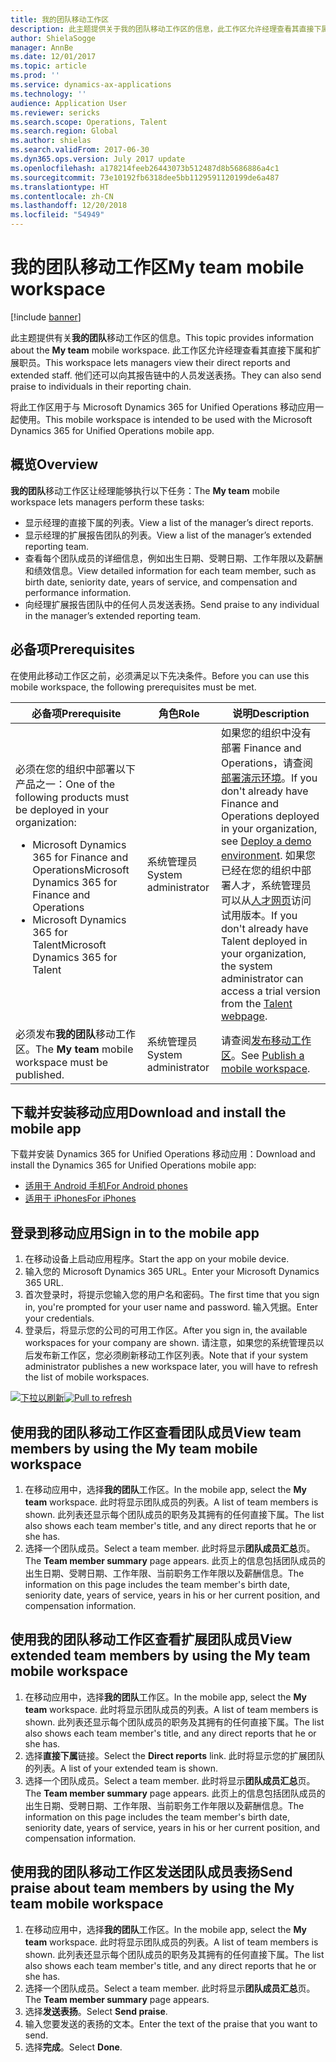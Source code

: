 ```yaml
---
title: 我的团队移动工作区
description: 此主题提供关于我的团队移动工作区的信息，此工作区允许经理查看其直接下属和扩展职员。 用户还可以向其报告链中的人员发送表扬。
author: ShielaSogge
manager: AnnBe
ms.date: 12/01/2017
ms.topic: article
ms.prod: ''
ms.service: dynamics-ax-applications
ms.technology: ''
audience: Application User
ms.reviewer: sericks
ms.search.scope: Operations, Talent
ms.search.region: Global
ms.author: shielas
ms.search.validFrom: 2017-06-30
ms.dyn365.ops.version: July 2017 update
ms.openlocfilehash: a178214feeb26443073b512487d8b5686886a4c1
ms.sourcegitcommit: 73e10192fb6318dee5bb1129591120199de6a487
ms.translationtype: HT
ms.contentlocale: zh-CN
ms.lasthandoff: 12/20/2018
ms.locfileid: "54949"
---
```

# <a name="my-team-mobile-workspace"></a><span data-ttu-id="7b7b2-104">我的团队移动工作区</span><span class="sxs-lookup"><span data-stu-id="7b7b2-104">My team mobile workspace</span></span>

[!include [banner](../includes/banner.md)]

<span data-ttu-id="7b7b2-105">此主题提供有关**我的团队**移动工作区的信息。</span><span class="sxs-lookup"><span data-stu-id="7b7b2-105">This topic provides information about the **My team** mobile workspace.</span></span> <span data-ttu-id="7b7b2-106">此工作区允许经理查看其直接下属和扩展职员。</span><span class="sxs-lookup"><span data-stu-id="7b7b2-106">This workspace lets managers view their direct reports and extended staff.</span></span> <span data-ttu-id="7b7b2-107">他们还可以向其报告链中的人员发送表扬。</span><span class="sxs-lookup"><span data-stu-id="7b7b2-107">They can also send praise to individuals in their reporting chain.</span></span>

<span data-ttu-id="7b7b2-108">将此工作区用于与 Microsoft Dynamics 365 for Unified Operations 移动应用一起使用。</span><span class="sxs-lookup"><span data-stu-id="7b7b2-108">This mobile workspace is intended to be used with the Microsoft Dynamics 365 for Unified Operations mobile app.</span></span>

## <a name="overview"></a><span data-ttu-id="7b7b2-109">概览</span><span class="sxs-lookup"><span data-stu-id="7b7b2-109">Overview</span></span> 
<span data-ttu-id="7b7b2-110">**我的团队**移动工作区让经理能够执行以下任务：</span><span class="sxs-lookup"><span data-stu-id="7b7b2-110">The **My team** mobile workspace lets managers perform these tasks:</span></span>

- <span data-ttu-id="7b7b2-111">显示经理的直接下属的列表。</span><span class="sxs-lookup"><span data-stu-id="7b7b2-111">View a list of the manager’s direct reports.</span></span>
- <span data-ttu-id="7b7b2-112">显示经理的扩展报告团队的列表。</span><span class="sxs-lookup"><span data-stu-id="7b7b2-112">View a list of the manager’s extended reporting team.</span></span>
- <span data-ttu-id="7b7b2-113">查看每个团队成员的详细信息，例如出生日期、受聘日期、工作年限以及薪酬和绩效信息。</span><span class="sxs-lookup"><span data-stu-id="7b7b2-113">View detailed information for each team member, such as birth date, seniority date, years of service, and compensation and performance information.</span></span>
- <span data-ttu-id="7b7b2-114">向经理扩展报告团队中的任何人员发送表扬。</span><span class="sxs-lookup"><span data-stu-id="7b7b2-114">Send praise to any individual in the manager’s extended reporting team.</span></span>

## <a name="prerequisites"></a><span data-ttu-id="7b7b2-115">必备项</span><span class="sxs-lookup"><span data-stu-id="7b7b2-115">Prerequisites</span></span>
<span data-ttu-id="7b7b2-116">在使用此移动工作区之前，必须满足以下先决条件。</span><span class="sxs-lookup"><span data-stu-id="7b7b2-116">Before you can use this mobile workspace, the following prerequisites must be met.</span></span>

<table>
<thead>
<tr class="header">
<th><span data-ttu-id="7b7b2-117">必备项</span><span class="sxs-lookup"><span data-stu-id="7b7b2-117">Prerequisite</span></span></th>
<th><span data-ttu-id="7b7b2-118">角色</span><span class="sxs-lookup"><span data-stu-id="7b7b2-118">Role</span></span></th>
<th><span data-ttu-id="7b7b2-119">说明</span><span class="sxs-lookup"><span data-stu-id="7b7b2-119">Description</span></span></th>
</tr>
</thead>
<tbody>
<tr class="odd">
<td><span data-ttu-id="7b7b2-120">必须在您的组织中部署以下产品之一：</span><span class="sxs-lookup"><span data-stu-id="7b7b2-120">One of the following products must be deployed in your organization:</span></span>
<ul><li><span data-ttu-id="7b7b2-121">Microsoft Dynamics 365 for Finance and Operations</span><span class="sxs-lookup"><span data-stu-id="7b7b2-121">Microsoft Dynamics 365 for Finance and Operations</span></span></li>
<li><span data-ttu-id="7b7b2-122">Microsoft Dynamics 365 for Talent</span><span class="sxs-lookup"><span data-stu-id="7b7b2-122">Microsoft Dynamics 365 for Talent</span></span></li>
</ul>
</td>
<td><span data-ttu-id="7b7b2-123">系统管理员</span><span class="sxs-lookup"><span data-stu-id="7b7b2-123">System administrator</span></span></td>
<td><span data-ttu-id="7b7b2-124">如果您的组织中没有部署 Finance and Operations，请查阅<a href="../deployment/deploy-demo-environment.md">部署演示环境</a>。</span><span class="sxs-lookup"><span data-stu-id="7b7b2-124">If you don&#39;t already have Finance and Operations deployed in your organization, see <a href="../deployment/deploy-demo-environment.md">Deploy a demo environment</a>.</span></span> <span data-ttu-id="7b7b2-125">如果您已经在您的组织中部署人才，系统管理员可以从<a href="https://www.microsoft.com/en-us/dynamics365/talent">人才网页</a>访问试用版本。</span><span class="sxs-lookup"><span data-stu-id="7b7b2-125">If you don&#39;t already have Talent deployed in your organization, the system administrator can access a trial version from the <a href="https://www.microsoft.com/en-us/dynamics365/talent">Talent webpage</a>.</span></span>
</td>
</tr>
<tr class="even">
<td><span data-ttu-id="7b7b2-126">必须发布<strong>我的团队</strong>移动工作区。</span><span class="sxs-lookup"><span data-stu-id="7b7b2-126">The <strong>My team</strong> mobile workspace must be published.</span></span></td>
<td><span data-ttu-id="7b7b2-127">系统管理员</span><span class="sxs-lookup"><span data-stu-id="7b7b2-127">System administrator</span></span></td>
<td><span data-ttu-id="7b7b2-128">请查阅<a href="publish-mobile-workspace.md">发布移动工作区</a>。</span><span class="sxs-lookup"><span data-stu-id="7b7b2-128">See <a href="publish-mobile-workspace.md">Publish a mobile workspace</a>.</span></span></td>
</tr>
</tbody>
</table>

## <a name="download-and-install-the-mobile-app"></a><span data-ttu-id="7b7b2-129">下载并安装移动应用</span><span class="sxs-lookup"><span data-stu-id="7b7b2-129">Download and install the mobile app</span></span>

<span data-ttu-id="7b7b2-130">下载并安装 Dynamics 365 for Unified Operations 移动应用：</span><span class="sxs-lookup"><span data-stu-id="7b7b2-130">Download and install the Dynamics 365 for Unified Operations mobile app:</span></span>

-   [<span data-ttu-id="7b7b2-131">适用于 Android 手机</span><span class="sxs-lookup"><span data-stu-id="7b7b2-131">For Android phones</span></span>](https://go.microsoft.com/fwlink/?linkid=850662)
-   [<span data-ttu-id="7b7b2-132">适用于 iPhones</span><span class="sxs-lookup"><span data-stu-id="7b7b2-132">For iPhones</span></span>](https://go.microsoft.com/fwlink/?linkid=850663)

## <a name="sign-in-to-the-mobile-app"></a><span data-ttu-id="7b7b2-133">登录到移动应用</span><span class="sxs-lookup"><span data-stu-id="7b7b2-133">Sign in to the mobile app</span></span>
1.  <span data-ttu-id="7b7b2-134">在移动设备上启动应用程序。</span><span class="sxs-lookup"><span data-stu-id="7b7b2-134">Start the app on your mobile device.</span></span>
2.  <span data-ttu-id="7b7b2-135">输入您的 Microsoft Dynamics 365 URL。</span><span class="sxs-lookup"><span data-stu-id="7b7b2-135">Enter your Microsoft Dynamics 365 URL.</span></span>
3.  <span data-ttu-id="7b7b2-136">首次登录时，将提示您输入您的用户名和密码。</span><span class="sxs-lookup"><span data-stu-id="7b7b2-136">The first time that you sign in, you're prompted for your user name and password.</span></span> <span data-ttu-id="7b7b2-137">输入凭据。</span><span class="sxs-lookup"><span data-stu-id="7b7b2-137">Enter your credentials.</span></span>
4.  <span data-ttu-id="7b7b2-138">登录后，将显示您的公司的可用工作区。</span><span class="sxs-lookup"><span data-stu-id="7b7b2-138">After you sign in, the available workspaces for your company are shown.</span></span> <span data-ttu-id="7b7b2-139">请注意，如果您的系统管理员以后发布新工作区，您必须刷新移动工作区列表。</span><span class="sxs-lookup"><span data-stu-id="7b7b2-139">Note that if your system administrator publishes a new workspace later, you will have to refresh the list of mobile workspaces.</span></span>

<span data-ttu-id="7b7b2-140">[![下拉以刷新](./media/pull-to-refresh-list-of-workspaces-183x300.png)](./media/pull-to-refresh-list-of-workspaces.png)</span><span class="sxs-lookup"><span data-stu-id="7b7b2-140">[![Pull to refresh](./media/pull-to-refresh-list-of-workspaces-183x300.png)](./media/pull-to-refresh-list-of-workspaces.png)</span></span>

## <a name="view-team-members-by-using-the-my-team-mobile-workspace"></a><span data-ttu-id="7b7b2-141">使用我的团队移动工作区查看团队成员</span><span class="sxs-lookup"><span data-stu-id="7b7b2-141">View team members by using the My team mobile workspace</span></span>
1.  <span data-ttu-id="7b7b2-142">在移动应用中，选择**我的团队**工作区。</span><span class="sxs-lookup"><span data-stu-id="7b7b2-142">In the mobile app, select the **My team** workspace.</span></span> <span data-ttu-id="7b7b2-143">此时将显示团队成员的列表。</span><span class="sxs-lookup"><span data-stu-id="7b7b2-143">A list of team members is shown.</span></span> <span data-ttu-id="7b7b2-144">此列表还显示每个团队成员的职务及其拥有的任何直接下属。</span><span class="sxs-lookup"><span data-stu-id="7b7b2-144">The list also shows each team member's title, and any direct reports that he or she has.</span></span>
2.  <span data-ttu-id="7b7b2-145">选择一个团队成员。</span><span class="sxs-lookup"><span data-stu-id="7b7b2-145">Select a team member.</span></span> <span data-ttu-id="7b7b2-146">此时将显示**团队成员汇总**页。</span><span class="sxs-lookup"><span data-stu-id="7b7b2-146">The **Team member summary** page appears.</span></span> <span data-ttu-id="7b7b2-147">此页上的信息包括团队成员的出生日期、受聘日期、工作年限、当前职务工作年限以及薪酬信息。</span><span class="sxs-lookup"><span data-stu-id="7b7b2-147">The information on this page includes the team member's birth date, seniority date, years of service, years in his or her current position, and compensation information.</span></span>

## <a name="view-extended-team-members-by-using-the-my-team-mobile-workspace"></a><span data-ttu-id="7b7b2-148">使用我的团队移动工作区查看扩展团队成员</span><span class="sxs-lookup"><span data-stu-id="7b7b2-148">View extended team members by using the My team mobile workspace</span></span>
1.  <span data-ttu-id="7b7b2-149">在移动应用中，选择**我的团队**工作区。</span><span class="sxs-lookup"><span data-stu-id="7b7b2-149">In the mobile app, select the **My team** workspace.</span></span> <span data-ttu-id="7b7b2-150">此时将显示团队成员的列表。</span><span class="sxs-lookup"><span data-stu-id="7b7b2-150">A list of team members is shown.</span></span> <span data-ttu-id="7b7b2-151">此列表还显示每个团队成员的职务及其拥有的任何直接下属。</span><span class="sxs-lookup"><span data-stu-id="7b7b2-151">The list also shows each team member's title, and any direct reports that he or she has.</span></span>
1.  <span data-ttu-id="7b7b2-152">选择**直接下属**链接。</span><span class="sxs-lookup"><span data-stu-id="7b7b2-152">Select the **Direct reports** link.</span></span> <span data-ttu-id="7b7b2-153">此时将显示您的扩展团队的列表。</span><span class="sxs-lookup"><span data-stu-id="7b7b2-153">A list of your extended team is shown.</span></span>
1.  <span data-ttu-id="7b7b2-154">选择一个团队成员。</span><span class="sxs-lookup"><span data-stu-id="7b7b2-154">Select a team member.</span></span> <span data-ttu-id="7b7b2-155">此时将显示**团队成员汇总**页。</span><span class="sxs-lookup"><span data-stu-id="7b7b2-155">The **Team member summary** page appears.</span></span> <span data-ttu-id="7b7b2-156">此页上的信息包括团队成员的出生日期、受聘日期、工作年限、当前职务工作年限以及薪酬信息。</span><span class="sxs-lookup"><span data-stu-id="7b7b2-156">The information on this page includes the team member's birth date, seniority date, years of service, years in his or her current position, and compensation information.</span></span>

## <a name="send-praise-about-team-members-by-using-the-my-team-mobile-workspace"></a><span data-ttu-id="7b7b2-157">使用我的团队移动工作区发送团队成员表扬</span><span class="sxs-lookup"><span data-stu-id="7b7b2-157">Send praise about team members by using the My team mobile workspace</span></span>
1.  <span data-ttu-id="7b7b2-158">在移动应用中，选择**我的团队**工作区。</span><span class="sxs-lookup"><span data-stu-id="7b7b2-158">In the mobile app, select the **My team** workspace.</span></span> <span data-ttu-id="7b7b2-159">此时将显示团队成员的列表。</span><span class="sxs-lookup"><span data-stu-id="7b7b2-159">A list of team members is shown.</span></span> <span data-ttu-id="7b7b2-160">此列表还显示每个团队成员的职务及其拥有的任何直接下属。</span><span class="sxs-lookup"><span data-stu-id="7b7b2-160">The list also shows each team member's title, and any direct reports that he or she has.</span></span>
1.  <span data-ttu-id="7b7b2-161">选择一个团队成员。</span><span class="sxs-lookup"><span data-stu-id="7b7b2-161">Select a team member.</span></span> <span data-ttu-id="7b7b2-162">此时将显示**团队成员汇总**页。</span><span class="sxs-lookup"><span data-stu-id="7b7b2-162">The **Team member summary** page appears.</span></span>
1.  <span data-ttu-id="7b7b2-163">选择**发送表扬**。</span><span class="sxs-lookup"><span data-stu-id="7b7b2-163">Select **Send praise**.</span></span> 
1. <span data-ttu-id="7b7b2-164">输入您要发送的表扬的文本。</span><span class="sxs-lookup"><span data-stu-id="7b7b2-164">Enter the text of the praise that you want to send.</span></span> 
1. <span data-ttu-id="7b7b2-165">选择**完成**。</span><span class="sxs-lookup"><span data-stu-id="7b7b2-165">Select **Done**.</span></span>
